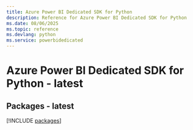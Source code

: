 ```yaml
---
title: Azure Power BI Dedicated SDK for Python
description: Reference for Azure Power BI Dedicated SDK for Python
ms.date: 08/06/2025
ms.topic: reference
ms.devlang: python
ms.service: powerbidedicated
---
```

# Azure Power BI Dedicated SDK for Python - latest
## Packages - latest
[!INCLUDE [packages](power-bi-dedicated-index.md)]